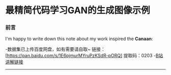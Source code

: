 # 最精简代码学习GAN的生成图像示例

### 前言

I'm happy to write down this note about my work inspired the **Canaan**:

-<hp/>数据集已上传百度网盘，如有需要请自取~
链接：[https://pan.baidu.com/s/1E6pjmurMYruPzKSdR-pORQ] 
提取码：0203
</hp>
-[B站讲解链接](https://www.bilibili.com/video/BV1934y1r7jc)
<hr />
